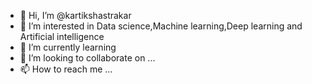- 👋 Hi, I’m @kartikshastrakar
- 👀 I’m interested in Data science,Machine learning,Deep learning and Artificial intelligence
- 🌱 I’m currently learning 
- 💞️ I’m looking to collaborate on ...
- 📫 How to reach me ...

<!---
kartikshastrakar/kartikshastrakar is a ✨ special ✨ repository because its `README.md` (this file) appears on your GitHub profile.
You can click the Preview link to take a look at your changes.
--->
